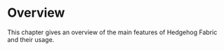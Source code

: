 # Overview

This chapter gives an overview of the main features of Hedgehog Fabric and their usage.
